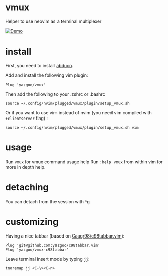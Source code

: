# vmux

Helper to use neovim as a terminal multiplexer

[![Demo](https://img.youtube.com/vi/CnLlT0Wd_wY/0.jpg)](https://www.youtube.com/watch?v=CnLlT0Wd_wY)

# install

First, you need to install [abduco](https://github.com/martanne/abduco).

Add and install the following vim plugin: 

```
Plug 'yazgoo/vmux'
```

Then add the following to your .zshrc or .bashrc

```
source ~/.config/nvim/plugged/vmux/plugin/setup_vmux.sh
```

Or if you want to use vim instead of nvim (you need vim compiled with `+clientserver` flag) :

```
source ~/.config/nvim/plugged/vmux/plugin/setup_vmux.sh vim
```

# usage

Run `vmux` for vmux command usage help
Run `:help vmux` from within vim for more in depth help.

# detaching

You can detach from the session with ^g

# customizing

Having a nice tabbar (based on [Caagr98/c98tabbar.vim](https://github.com/Caagr98/c98tabbar.vim)):

```
Plug 'git@github.com:yazgoo/c98tabbar.vim'
Plug 'yazgoo/vmux-c98tabbar'
```

Leave terminal insert mode by typing `jj`: 
```
tnoremap jj <C-\><C-n>
```
